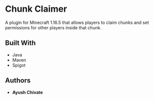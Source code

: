 # Chunk Claimer

A plugin for Minecraft 1.16.5 that allows players to claim chunks and set permissions for other players inside that chunk.

## Built With

* Java
* Maven
* Spigot

## Authors

* **Ayush Chivate**
